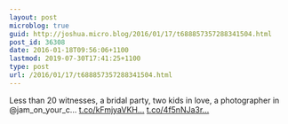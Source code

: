 ```yaml
---
layout: post
microblog: true
guid: http://joshua.micro.blog/2016/01/17/t688857357288341504.html
post_id: 36308
date: 2016-01-18T09:56:06+1100
lastmod: 2019-07-30T17:41:25+1100
type: post
url: /2016/01/17/t688857357288341504.html
---
```

Less than 20 witnesses, a bridal party, two kids in love, a photographer in @jam_on_your_c… [t.co/kFmjyaVKH...](https://t.co/kFmjyaVKHS) [t.co/4f5nNJa3r...](https://t.co/4f5nNJa3rD)
